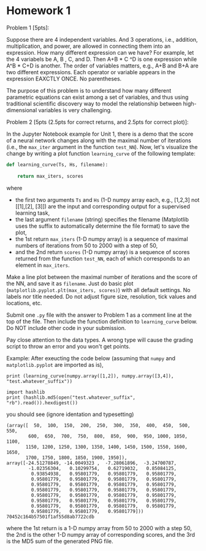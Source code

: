 # Homework 1

Problem 1 [5pts]: 

Suppose there are 4 independent variables. And 3 operations, i.e., addition, multiplication, and power, are allowed in connecting them into an expression. How many different expression can we have? 
For example, let the 4 variabels be A, B , C, and D. Then A+B *  C ^D is one expression while A^B * C+D is another. The order of variables matters, e.g., A+B and B+A are two different expressions. 
Each operator or variable appears in the expression EAXCTLY ONCE. No parentheses. 

The purpose of this problem is to understand how many different parametric equations can exist among a set of variables, and thus using traditional scientific discovery way to model the relationship between high-dimensional variables is very challenging.

Problem 2 [5pts (2.5pts for correct returns, and 2.5pts for correct plot)]:

In the Jupyter Notebook example for Unit 1, there is a demo that the score of a neural network changes along with the maximal number of iterations (i.e., the `max_iter` argument in the function `test_NN`). Now, let's visualize the change by writing a plot function `learning_curve` of the following template: 

```python
def learning_curve(Ts, Hs, filename):
        
    return max_iters, scores
```
where
- the first two arguments `Ts` and `Hs` (1-D numpy array each, e.g., [1,2,3] not [[1],[2], [3]]) are the input and corresponding output for a supervised learning task, 
- the last argument `filename` (string) specifies the filename (Matplotlib uses the suffix to automatically determine the file format) to save the plot,  
- the 1st return `max_iters` (1-D numpy array) is a sequence of maximal numbers of iterations from 50 to 2000 with a step of 50, 
- and the 2nd return `scores` (1-D numpy array) is a sequence of scores returned from the function `test_NN`, each of which corresponds to an element in `max_iters`. 

Make a line plot between the maximal number of iterations and the score of the NN, and save it as `filename`. Just do basic plot (`matplotlib.pyplot.plt(max_iters, scores)`) with all default settings. No labels nor title needed. Do not adjust figure size, resolution, tick values and locations, etc. 


Submit one `.py` file with the answer to Problem 1 as a comment line at the top of the file. Then include the function definition to `learning_curve` below. Do NOT include other code in your submission. 

Pay close attention to the data types. A wrong type will cause the grading script to throw an error and you won't get points. 

Example: 
After exeucting the code below (assuming that `numpy` and `matplotlib.pyplot` are imported as is), 
```
print (learning_curve(numpy.array([1,2]), numpy.array([3,4]), "test.whatever_suffix"))

import hashlib
print (hashlib.md5(open("test.whatever_suffix", "rb").read()).hexdigest())
```
you should see (ignore identation and typesetting)

```
(array([  50,  100,  150,  200,  250,  300,  350,  400,  450,  500,  550,
        600,  650,  700,  750,  800,  850,  900,  950, 1000, 1050, 1100,
       1150, 1200, 1250, 1300, 1350, 1400, 1450, 1500, 1550, 1600, 1650,
       1700, 1750, 1800, 1850, 1900, 1950]), 
array([-24.51278849, -14.0049323 ,  -7.28061896,  -3.24700787,
        -1.02356304,   0.10299754,   0.62719032,   0.85084125,
         0.93854938,   0.95801779,   0.95801779,   0.95801779,
         0.95801779,   0.95801779,   0.95801779,   0.95801779,
         0.95801779,   0.95801779,   0.95801779,   0.95801779,
         0.95801779,   0.95801779,   0.95801779,   0.95801779,
         0.95801779,   0.95801779,   0.95801779,   0.95801779,
         0.95801779,   0.95801779,   0.95801779,   0.95801779,
         0.95801779,   0.95801779,   0.95801779,   0.95801779,
         0.95801779,   0.95801779,   0.95801779]))
70452c164b57501f1af55d8ab7722cdb
```

where the 1st return is a 1-D numpy array from 50 to 2000 with a step 50, the 2nd is the other 1-D numpy array of corresponding scores, and the 3rd is the MD5 sum of the generated PNG file. 
